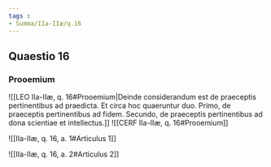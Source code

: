 ```yaml
---
tags : 
- Summa/IIa-IIæ/q.16
---
```


## Quaestio 16

### Prooemium

![[LEO IIa-IIæ, q. 16#Prooemium|Deinde considerandum est de praeceptis pertinentibus ad praedicta. Et circa hoc quaeruntur duo. Primo, de praeceptis pertinentibus ad fidem. Secundo, de praeceptis pertinentibus ad dona scientiae et intellectus.]]
![[CERF IIa-IIæ, q. 16#Prooemium]]

![[IIa-IIæ, q. 16, a. 1#Articulus 1]]

![[IIa-IIæ, q. 16, a. 2#Articulus 2]]

